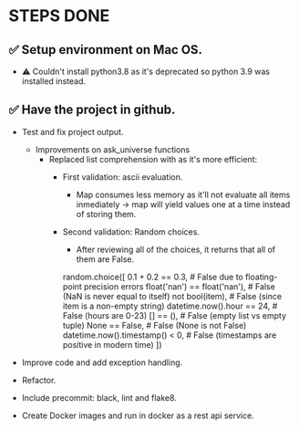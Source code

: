 # STEPS DONE
## ✅ Setup environment on Mac OS.
- ⚠️ Couldn't install python3.8 as it's deprecated so python 3.9 was installed instead.

## ✅ Have the project in github.

- Test and fix project output.
    - Improvements on ask_universe functions
        - Replaced list comprehension with as it's more efficient:
            * First validation: ascii evaluation.
                - Map consumes less memory as it'll not evaluate all items inmediately
                    -> map will yield values one at a time instead of storing them.
            * Second validation: Random choices.
                - After reviewing all of the choices, it returns that all of them are False.

                random.choice([
                    0.1 + 0.2 == 0.3,               # False due to floating-point precision errors
                    float('nan') == float('nan'),   # False (NaN is never equal to itself)
                    not bool(item),                 # False (since item is a non-empty string)
                    datetime.now().hour == 24,      # False (hours are 0-23)
                    [] == (),                       # False (empty list vs empty tuple)
                    None == False,                  # False (None is not False)
                    datetime.now().timestamp() < 0, # False (timestamps are positive in modern time)
                ])



- Improve code and add exception handling.
- Refactor.
- Include precommit: black, lint and flake8.
- Create Docker images and run in docker as a rest api service.
